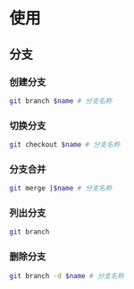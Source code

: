 # 使用

## 分支

### 创建分支

```bash
git branch $name # 分支名称
```

### 切换分支

```bash
git checkout $name # 分支名称
```

### 分支合并

```bash
git merge |$name # 分支名称
```

### 列出分支

```bash
git branch
```

### 删除分支

```bash
git branch -d $name # 分支名称
```